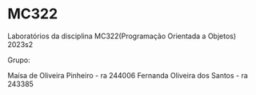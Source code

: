 # MC322
Laboratórios da disciplina MC322(Programação Orientada a Objetos) 2023s2

Grupo:

Maísa de Oliveira Pinheiro - ra 244006
Fernanda Oliveira dos Santos - ra 243385
